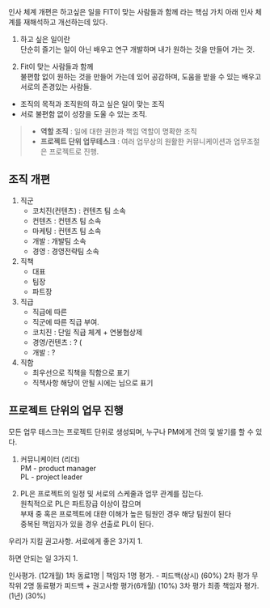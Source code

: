 인사 체계 개편은 
하고싶은 일을 FIT이 맞는 사람들과 함께 라는 
핵심 가치 아래 인사 체계를 재해석하고 
개선하는데 있다. 

1. 하고 싶은 일이란    
단순히 즐기는 일이 아닌 배우고 연구 개발하며 내가 원하는 것을 만들어 가는 것.    

2. Fit이 맞는 사람들과 함께   
불편함 없이 원하는 것을 만들어 가는데 있어 공감하며, 도움을 받을 수 있는
배우고 서로의 존경있는 사람들. 

- 조직의 목적과 조직원의 하고 싶은 일이 맞는 조직    
- 서로 불편함 없이 성장을 도울 수 있는 조직.
 
> - **역할 조직** : 일에 대한 권한과 책임 역할이 명확한 조직    
> - **프로젝트 단위 업무테스크** : 여러 업무상의 원활한 커뮤니케이션과 업무조절은 프로젝트로 진행. 

## 조직 개편
1. 직군
     - 코치진(컨텐츠) : 컨텐츠 팀 소속
     - 컨텐츠 : 컨텐츠 팀 소속
     - 마케팅 : 컨텐츠 팀 소속
     - 개발 : 개발팀 소속
     - 경영 : 경영전략팀 소속
2. 직책      
     - 대표 
     - 팀장 
     - 파트장 
3. 직급
     - 직급에 따른 
     - 직군에 따른 직급 부여. 
     - 코치진 : 단일 직급 체계 + 연봉협상제
     - 경영/컨텐츠 : ? (
     - 개발 : ? 
4. 직함
     - 최우선으로 직책을 직함으로 표기
     - 직책사항 해당이 안될 시에는 님으로 표기

## 프로젝트 단위의 업무 진행
모든 업무 테스크는 프로젝트 단위로 생성되며, 
누구나 PM에게 건의 및 발기를 할 수 있다. 

1. 커뮤니케이터 (리더)   
PM - product manager   
PL - project leader   

2. PL은 프로젝트의 일정 및 서로의 스케줄과 업무 관계를 잡는다.    
원칙적으로 PL은 파트장급 이상이 잡으며   
부재 중 혹은 프로젝트에 대한 이해가 높은 팀원인 경우 해당 팀원이 된다   
중복된 책임자가 있을 경우 선출로 PL이 된다.      

우리가 지킬 권고사항.
서로에게 좋은 3가지
1. 

하면 안되는 일 3가지
1. 



인사평가. (12개월)
1차 동료1명 | 책임자 1명 평가. - 피드백(상시)  (60%)
2차 평가 무작위 2명 동료평가 피드백 + 권고사항 평가(6개월) (10%)
3차 평가 최종 책임자 평가. (1년) (30%)

